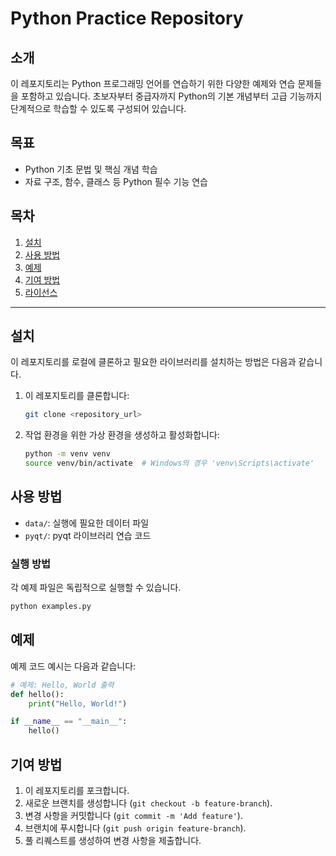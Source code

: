 
# Python Practice Repository

## 소개
이 레포지토리는 Python 프로그래밍 언어를 연습하기 위한 다양한 예제와 연습 문제들을 포함하고 있습니다. 초보자부터 중급자까지 Python의 기본 개념부터 고급 기능까지 단계적으로 학습할 수 있도록 구성되어 있습니다.

## 목표
- Python 기초 문법 및 핵심 개념 학습
- 자료 구조, 함수, 클래스 등 Python 필수 기능 연습

## 목차
1. [설치](#설치)
2. [사용 방법](#사용-방법)
3. [예제](#예제)
4. [기여 방법](#기여-방법)
5. [라이선스](#라이선스)

---

## 설치
이 레포지토리를 로컬에 클론하고 필요한 라이브러리를 설치하는 방법은 다음과 같습니다.

1. 이 레포지토리를 클론합니다:
    ```bash
    git clone <repository_url>
    ```
   
2. 작업 환경을 위한 가상 환경을 생성하고 활성화합니다:
    ```bash
    python -m venv venv
    source venv/bin/activate  # Windows의 경우 'venv\Scripts\activate'
    ```

## 사용 방법
- `data/`: 실행에 필요한 데이터 파일
- `pyqt/`: pyqt 라이브러리 연습 코드

### 실행 방법
각 예제 파일은 독립적으로 실행할 수 있습니다.
```bash
python examples.py
```

## 예제
예제 코드 예시는 다음과 같습니다:
```python
# 예제: Hello, World 출력
def hello():
    print("Hello, World!")

if __name__ == "__main__":
    hello()
```

## 기여 방법
1. 이 레포지토리를 포크합니다.
2. 새로운 브랜치를 생성합니다 (`git checkout -b feature-branch`).
3. 변경 사항을 커밋합니다 (`git commit -m 'Add feature'`).
4. 브랜치에 푸시합니다 (`git push origin feature-branch`).
5. 풀 리퀘스트를 생성하여 변경 사항을 제출합니다.
